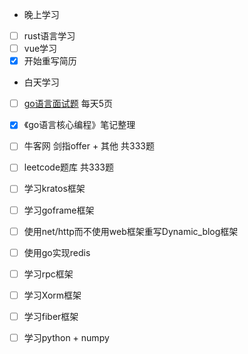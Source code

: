 + 晚上学习

- [ ] rust语言学习
- [ ] vue学习
- [x] 开始重写简历

+ 白天学习

- [ ] [go语言面试题](https://www.topgoer.cn/docs/gomianshiti/mian1) 每天5页
- [x] 《go语言核心编程》笔记整理
- [ ] 牛客网 剑指offer + 其他 共333题
- [ ] leetcode题库 共333题
- [ ] 学习kratos框架
- [ ] 学习goframe框架
- [ ] 使用net/http而不使用web框架重写Dynamic_blog框架
- [ ] 使用go实现redis
- [ ] 学习rpc框架
- [ ] 学习Xorm框架
- [ ] 学习fiber框架
- [ ] 学习python + numpy

